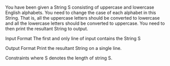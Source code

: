 You have been given a String S consisting of uppercase and lowercase English alphabets. You need to change the case of each alphabet in this String. That is, all the uppercase letters should be converted to lowercase and all the lowercase letters should be converted to uppercase. You need to then print the resultant String to output.

Input Format
The first and only line of input contains the String S

Output Format
Print the resultant String on a single line.

Constraints
 where S denotes the length of string S.
